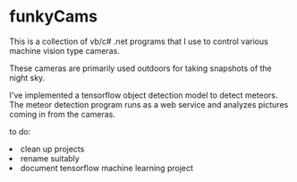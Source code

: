 # funkyCams

This is a collection of vb/c# .net programs that I use to control various machine vision type cameras.

These cameras are primarily used outdoors for taking snapshots of the night sky.

I've implemented a tensorflow object detection model to detect meteors.  The meteor detection program runs as a web service and analyzes pictures coming in from the cameras.

to do:
<li>clean up projects
<li>rename suitably
<li>document tensorflow machine learning project

